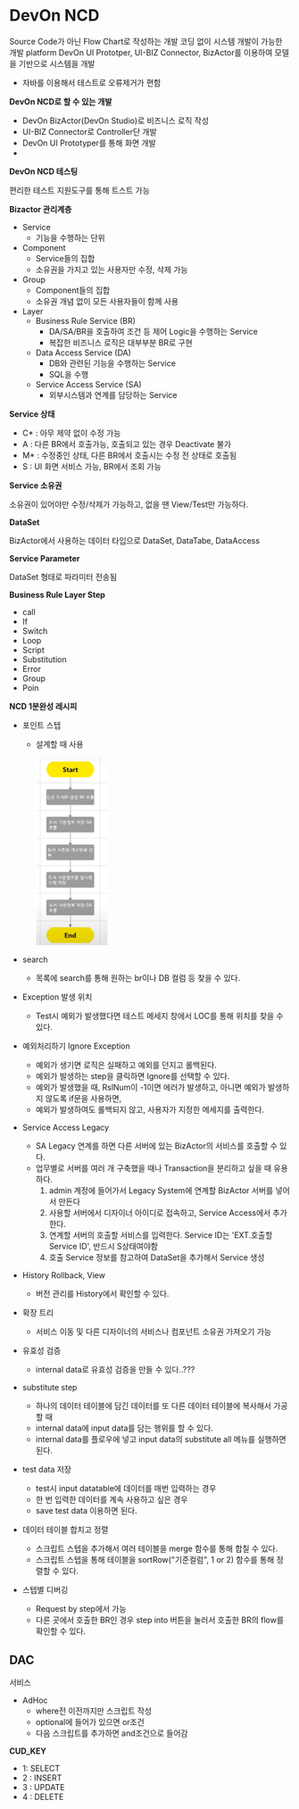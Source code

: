 # DevOn NCD

Source Code가 아닌 Flow Chart로 작성하는 개발
코딩 없이 시스템 개발이 가능한 개발 platform
DevOn UI Prototper, UI-BIZ Connector, BizActor를 이용하여 모델을 기반으로 시스템을 개발

* 자바를 이용해서 테스트로 오류제거가 편함



**DevOn NCD로 할 수 있는 개발**

* DevOn BizActor(DevOn Studio)로 비즈니스 로직 작성
* UI-BIZ Connector로 Controller단 개발
* DevOn UI Prototyper를 통해 화면 개발
* 



**DevOn NCD 테스팅**

편리한 테스트 지원도구를 통해 트스트 가능



**Bizactor 관리계층**

* Service
  * 기능을 수행하는 단위
* Component
  * Service들의 집합
  * 소유권을 가지고 있는 사용자만 수정, 삭제 가능
* Group
  * Component들의 집합
  * 소유권 개념 없이 모든 사용자들이 함께 사용
* Layer
  * Business Rule Service (BR)
    * DA/SA/BR을 호출하여 조건 등 제어 Logic을 수행하는 Service
    * 복잡한 비즈니스 로직은 대부부분 BR로 구현
  * Data Access Service (DA)
    * DB와 관련된 기능을 수행하는 Service
    * SQL을 수행
  * Service Access Service (SA)
    * 외부시스템과 연계를 담당하는 Service



**Service 상태**

* C* : 아무 제약 없이 수정 가능
* A : 다른 BR에서 호출가능, 호출되고 있는 경우 Deactivate 불가
* M* : 수정중인 상태, 다른 BR에서 호출시는 수정 전 상태로 호출됨
* S : UI 화면 서비스 가능, BR에서 조회 가능

**Service 소유권**

소유권이 있어야만 수정/삭제가 가능하고, 없을 땐 View/Test만 가능하다.

**DataSet**

BizActor에서 사용하는 데이터 타입으로 DataSet, DataTabe, DataAccess

**Service Parameter**

DataSet 형태로 파라미터 전송됨

**Business Rule Layer Step**

* call
* If
* Switch
* Loop
* Script
* Substitution
* Error
* Group
* Poin



**NCD 1분완성 레시피**

* 포인트 스텝

  * 설계할 때 사용

    <img src="../../md-images/image-20220718154834390.png" alt="image-20220718154834390" style="zoom:50%;" />

* search

  * 목록에 search를 통해 원하는 br이나 DB 컬럼 등 찾을 수 있다.

* Exception 발생 위치

  * Test시 예외가 발생했다면 테스트 메세지 창에서 LOC를 통해 위치를 찾을 수 있다.

* 예외처리하기 Ignore Exception

  * 예외가 생기면 로직은 실패하고 예외를 던지고 롤백된다.
  * 예외가 발생하는 step을 클릭하면 Ignore를 선택할 수 있다.
  * 예외가 발생했을 때, RslNum이 -1이면 에러가 발생하고, 아니면 예외가 발생하지 않도록 if문을 사용하면,
  * 예외가 발생하여도 롤백되지 않고, 사용자가 지정한 메세지를 출력한다.

* Service Access Legacy

  * SA Legacy 연계를 하면 다른 서버에 있는 BizActor의 서비스를 호출할 수 있다.
  * 업무별로 서버를 여러 개 구축했을 때나 Transaction을 분리하고 싶을 때 유용하다.
    1. admin 계정에 들어가서 Legacy System에 연계할 BizActor 서버를 넣어서 만든다
    2. 사용할 서버에서 디자이너 아이디로 접속하고, Service Access에서 추가한다.
    3. 연계할 서버의 호출할 서비스를 입력한다. Service ID는 'EXT.호출할 Service ID', 반드시 S상태여야함
    4. 호출 Service 정보를 참고하여 DataSet을 추가해서 Service 생성
  
* History Rollback, View

  * 버전 관리를 History에서 확인할 수 있다.

* 확장 트리

  * 서비스 이동 및 다른 디자이너의 서비스나 컴포넌트 소유권 가져오기 가능

* 유효성 검증

  * internal data로 유효성 검증을 만들 수 있다..???

* substitute step

  * 하나의 데이터 테이블에 담긴 데이터를 또 다른 데이터 테이블에 복사해서 가공할 때 
  * internal data에 input data를 담는 행위를 할 수 있다.
  * internal data를 플로우에 넣고 input data의 substitute all 메뉴를 실행하면 된다.

* test data 저장

  * test시 input datatable에 데이터를 매번 입력하는 경우 
  * 한 번 입력한 데이터를 계속 사용하고 싶은 경우
  * save test data 이용하면 된다.

* 데이터 테이블 합치고 정렬

  * 스크립트 스텝을 추가해서 여러 테이블을 merge 함수를 통해 합칠 수 있다.
  * 스크립트 스텝을 통해 테이블을 sortRow("기준컬럼", 1 or 2) 함수를 통해 정렬할 수 있다.

* 스텝별 디버깅

  * Request by step에서 가능
  * 다른 곳에서 호출한 BR인 경우 step into 버튼을 눌러서 호출한 BR의 flow를 확인할 수 있다.




## DAC

서비스

* AdHoc
  * where전 이전까지만 스크립트 작성
  * optional에 들어가 있으면 or조건
  * 다음 스크립트를 추가하면 and조건으로 들어감



**CUD_KEY**

* 1: SELECT
* 2 : INSERT
* 3 : UPDATE
* 4 : DELETE
